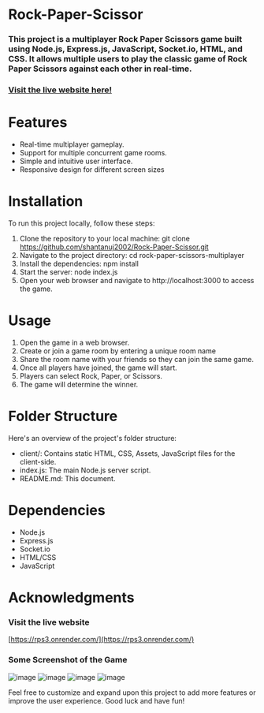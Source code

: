 # Rock-Paper-Scissor
### This project is a multiplayer Rock Paper Scissors game built using Node.js, Express.js, JavaScript, Socket.io, HTML, and CSS. It allows multiple users to play the classic game of Rock Paper Scissors against each other in real-time.
### [Visit the live website here!](https://rps3.onrender.com/)
# Features
- Real-time multiplayer gameplay.
- Support for multiple concurrent game rooms.
- Simple and intuitive user interface.
- Responsive design for different screen sizes

# Installation
To run this project locally, follow these steps:
1. Clone the repository to your local machine:
   git clone https://github.com/shantanuj2002/Rock-Paper-Scissor.git
2. Navigate to the project directory:
   cd rock-paper-scissors-multiplayer
3. Install the dependencies:
   npm install
4. Start the server:
  node index.js
5. Open your web browser and navigate to http://localhost:3000 to access the game.

# Usage
1. Open the game in a web browser.
2. Create or join a game room by entering a unique room name
3. Share the room name with your friends so they can join the same game.
4. Once all players have joined, the game will start.
5. Players can select Rock, Paper, or Scissors.
6. The game will determine the winner.

# Folder Structure
Here's an overview of the project's folder structure:
- client/: Contains static HTML, CSS, Assets, JavaScript files for the client-side.
- index.js: The main Node.js server script.
- README.md: This document.

# Dependencies
- Node.js
- Express.js
- Socket.io
- HTML/CSS
- JavaScript

# Acknowledgments
### Visit the live website
[https://rps3.onrender.com/](https://rps3.onrender.com/)

### Some Screenshot of the Game
![image](https://github.com/shantanuj2002/Rock-Paper-Scissor/assets/104200799/5b7b013d-379d-494c-9528-a620692b691d)
![image](https://github.com/shantanuj2002/Rock-Paper-Scissor/assets/104200799/21730ec0-96e5-48be-968b-3b3285ff767a)
![image](https://github.com/shantanuj2002/Rock-Paper-Scissor/assets/104200799/2efc784d-c2cf-4427-a659-97b1b0bd6317)
![image](https://github.com/shantanuj2002/Rock-Paper-Scissor/assets/104200799/b6f0591c-19d8-4c89-a9e8-d6c3091e39bc)


Feel free to customize and expand upon this project to add more features or improve the user experience. Good luck and have fun!





   
  
